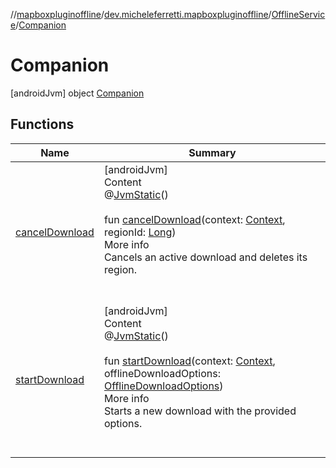 //[mapboxpluginoffline](../../../../index.md)/[dev.micheleferretti.mapboxpluginoffline](../../index.md)/[OfflineService](../index.md)/[Companion](index.md)



# Companion  
 [androidJvm] object [Companion](index.md)   


## Functions  
  
|  Name |  Summary | 
|---|---|
| <a name="dev.micheleferretti.mapboxpluginoffline/OfflineService.Companion/cancelDownload/#android.content.Context#kotlin.Long/PointingToDeclaration/"></a>[cancelDownload](cancel-download.md)| <a name="dev.micheleferretti.mapboxpluginoffline/OfflineService.Companion/cancelDownload/#android.content.Context#kotlin.Long/PointingToDeclaration/"></a>[androidJvm]  <br>Content  <br>@[JvmStatic](https://kotlinlang.org/api/latest/jvm/stdlib/kotlin.jvm/-jvm-static/index.html)()  <br>  <br>fun [cancelDownload](cancel-download.md)(context: [Context](https://developer.android.com/reference/kotlin/android/content/Context.html), regionId: [Long](https://kotlinlang.org/api/latest/jvm/stdlib/kotlin/-long/index.html))  <br>More info  <br>Cancels an active download and deletes its region.  <br><br><br>|
| <a name="dev.micheleferretti.mapboxpluginoffline/OfflineService.Companion/startDownload/#android.content.Context#dev.micheleferretti.mapboxpluginoffline.model.OfflineDownloadOptions/PointingToDeclaration/"></a>[startDownload](start-download.md)| <a name="dev.micheleferretti.mapboxpluginoffline/OfflineService.Companion/startDownload/#android.content.Context#dev.micheleferretti.mapboxpluginoffline.model.OfflineDownloadOptions/PointingToDeclaration/"></a>[androidJvm]  <br>Content  <br>@[JvmStatic](https://kotlinlang.org/api/latest/jvm/stdlib/kotlin.jvm/-jvm-static/index.html)()  <br>  <br>fun [startDownload](start-download.md)(context: [Context](https://developer.android.com/reference/kotlin/android/content/Context.html), offlineDownloadOptions: [OfflineDownloadOptions](../../../dev.micheleferretti.mapboxpluginoffline.model/-offline-download-options/index.md))  <br>More info  <br>Starts a new download with the provided options.  <br><br><br>|

